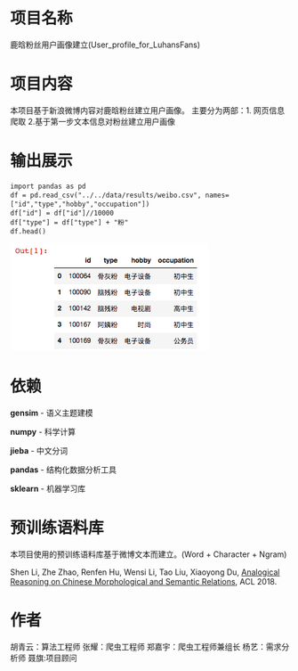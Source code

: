 # 项目名称
鹿晗粉丝用户画像建立(User_profile_for_LuhansFans)

# 项目内容
本项目基于新浪微博内容对鹿晗粉丝建立用户画像。
主要分为两部：1. 网页信息爬取 2.基于第一步文本信息对粉丝建立用户画像

# 输出展示
```python3
import pandas as pd
df = pd.read_csv("../../data/results/weibo.csv", names=["id","type","hobby","occupation"])
df["id"] = df["id"]//10000
df["type"] = df["type"] + "粉"
df.head()
```
![demo](./docs/images/demo1.png)


# 依赖
**gensim** - 语义主题建模

**numpy** - 科学计算

**jieba** - 中文分词

**pandas** - 结构化数据分析工具

**sklearn** - 机器学习库

# 预训练语料库
本项目使用的预训练语料库基于微博文本而建立。(Word + Character + Ngram)

Shen Li, Zhe Zhao, Renfen Hu, Wensi Li, Tao Liu, Xiaoyong Du, [Analogical Reasoning on Chinese Morphological and Semantic Relations](http://aclweb.org/anthology/P18-2023), ACL 2018.

# 作者
胡青云：算法工程师
张耀：爬虫工程师
郑嘉宇：爬虫工程师兼组长
杨艺：需求分析师
聂旗:项目顾问
